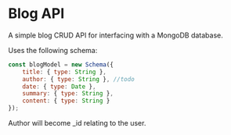 # Blog API

A simple blog CRUD API for interfacing with a MongoDB database.

Uses the following schema:

````JavaScript
const blogModel = new Schema({
    title: { type: String },
    author: { type: String }, //todo
    date: { type: Date },
    summary: { type: String },
    content: { type: String }
});
````
Author will become _id relating to the user.
